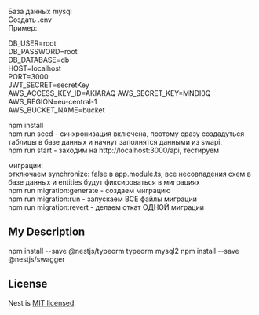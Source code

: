 База данных mysql  
Создать .env  
Пример:  

DB_USER=root  
DB_PASSWORD=root  
DB_DATABASE=db  
HOST=localhost  
PORT=3000  
JWT_SECRET=secretKey  
AWS_ACCESS_KEY_ID=AKIARAQ 
AWS_SECRET_KEY=MNDI0Q
AWS_REGION=eu-central-1  
AWS_BUCKET_NAME=bucket    

npm install  
npm run seed - синхронизация включена, поэтому сразу создадуться таблицы в базе данных и начнут заполнятся данными из swapi.  
npm run start - заходим на http://localhost:3000/api, тестируем

миграции:  
отключаем synchronize: false в app.module.ts, все несовпадения схем в базе данных и entities будут фиксироваться в миграциях  
npm run migration:generate - создаем миграцию  
npm run migration:run - запускаем ВСЕ файлы миграции  
npm run migration:revert - делаем откат ОДНОЙ миграции  



## My Description
npm install --save @nestjs/typeorm typeorm mysql2
npm install --save @nestjs/swagger

## License

Nest is [MIT licensed](LICENSE).
